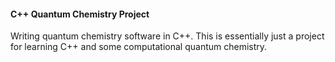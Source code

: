 #### C++ Quantum Chemistry Project

Writing quantum chemistry software in C++. This is essentially just a project for learning C++ and some computational quantum chemistry.
